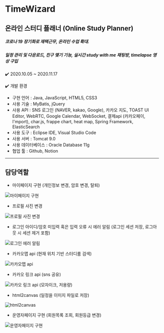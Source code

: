 # TimeWizard
## 온라인 스터디 플래너 (Online Study Planner)
##### 코로나 19 장기화로 재택근무, 온라인 수업 확대.
##### 일정 관리 및 다운로드, 친구 맺기 기능, 실시간 study with me 채팅방, timelapse 영상 구입 

✔️ 2020.10.05 ~ 2020.11.17

✔️ 개발 환경
- 구현 언어 : Java, JavaScript, HTML5, CSS3
- 사용 기술 : MyBatis, jQuery
- 사용 API : SNS 로그인 (NAVER, kakao, Google), 카카오 지도, TOAST UI Editor, WebRTC, Google Calendar, WebSocket, 결제api (카카오페이, I'mport), char.js, frappe chart, heat map, Spring Framework, ElasticSearch
- 사용 도구 : Eclipse IDE, Visual Studio Code
- 사용 서버 : Tomcat 9.0
- 사용 데이터베이스 : Oracle Database 11g
- 협업 툴 : Github, Notion

---
## 담당역할

- 마이페이지 구현
(개인정보 변경, 암호 변경, 탈퇴)

![마이페이지 구현](https://user-images.githubusercontent.com/68312957/108072322-17253e00-70aa-11eb-8177-0292045080cb.gif)

- 프로필 사진 변경

![프로필 사진 변경](https://user-images.githubusercontent.com/68312957/108072351-20160f80-70aa-11eb-8f75-a487602dcd5b.gif)

- 로그인 아이디/암호 미입력 혹은 입력 오류 시 에러 알림
(로그인 세션 저장, 로그아웃 시 세션 제거 포함)

![로그인 에러 알림](https://user-images.githubusercontent.com/68312957/108072319-14c2e400-70aa-11eb-80f5-e884b8ea0cbd.gif)


- 카카오맵 api
(현재 위치 기반 스터디룸 검색)

![카카오맵 api](https://user-images.githubusercontent.com/68312957/108072344-1db3b580-70aa-11eb-9eea-6b14f6414759.gif)

- 카카오 링크 api
(sns 공유)

![카카오 링크 api (모자이크, 저용량)](https://user-images.githubusercontent.com/68312957/108072944-dbd73f00-70aa-11eb-85d1-f953ad3add8f.gif)

- html2canvas
(일정을 이미지 파일로 저장)

![html2canvas](https://user-images.githubusercontent.com/68312957/108072301-1096c680-70aa-11eb-816f-1834d19b42de.gif)

- 운영자페이지 구현
(회원목록 조회, 회원등급 변경)

![운영자페이지 구현](https://user-images.githubusercontent.com/68312957/108072330-18ef0180-70aa-11eb-85a7-233469d1ed98.gif)
